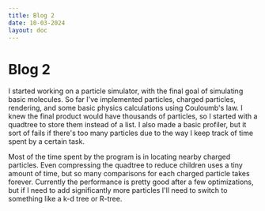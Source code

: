 ```yaml
---
title: Blog 2
date: 10-03-2024
layout: doc
---
```


# Blog 2

I started working on a particle simulator, with the final goal of simulating basic molecules. So far I've implemented particles, charged particles, rendering, and some basic physics calculations using Couloumb's law. I knew the final product would have thousands of particles, so I started with a quadtree to store them instead of a list. I also made a basic profiler, but it sort of fails if there's too many particles due to the way I keep track of time spent by a certain task.

Most of the time spent by the program is in locating nearby charged particles. Even compressing the quadtree to reduce children uses a tiny amount of time, but so many comparisons for each charged particle takes forever. Currently the performance is pretty good after a few optimizations, but if I need to add significantly more particles I'll need to switch to something like a k-d tree or R-tree. 
